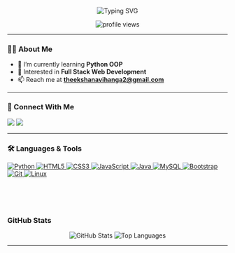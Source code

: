 <p align="center">
  <img 
    src="https://readme-typing-svg.demolab.com?font=Fira+Code&size=24&pause=1000&color=00008B&center=true&vCenter=true&width=435&lines=Hi+%F0%9F%91%8B+I'm+Vihanga+Theekshana" 
    alt="Typing SVG" 
  />
</p>

<p align="center">
  <img 
    src="https://komarev.com/ghpvc/?username=vihanga-theekshana&label=Profile+views&color=0e75b6&style=flat" 
    alt="profile views" 
  />
</p>



---

### 👨‍💻 About Me

- 🌱 I’m currently learning **Python OOP**
- 🚀 Interested in **Full Stack Web Development**
- 📫 Reach me at **theekshanavihanga2@gmail.com**

---

### 🔗 Connect With Me

<p align="left">
  <a href="https://www.linkedin.com/in/vihanga-theekshana-8ab242312/" target="_blank"><img src="https://img.shields.io/badge/LinkedIn-blue?style=for-the-badge&logo=linkedin" /></a>
  <a href="https://facebook.com/vihanga.theekshana" target="_blank"><img src="https://img.shields.io/badge/Facebook-1877F2?style=for-the-badge&logo=facebook&logoColor=white" /></a>
</p>

---

### 🛠️ Languages & Tools

<p align="left">
  <a href="https://www.python.org" target="_blank">
    <img src="https://img.shields.io/badge/Python-3776AB?style=for-the-badge&logo=python&logoColor=white" alt="Python"/>
  </a>
  <a href="https://www.w3schools.com/html/" target="_blank">
    <img src="https://img.shields.io/badge/HTML5-E34F26?style=for-the-badge&logo=html5&logoColor=white" alt="HTML5"/>
  </a>
  <a href="https://www.w3schools.com/css/" target="_blank">
    <img src="https://img.shields.io/badge/CSS3-1572B6?style=for-the-badge&logo=css3&logoColor=white" alt="CSS3"/>
  </a>
  <a href="https://www.javascript.com/" target="_blank">
    <img src="https://img.shields.io/badge/JavaScript-F7DF1E?style=for-the-badge&logo=javascript&logoColor=black" alt="JavaScript"/>
  </a>
  <a href="https://www.java.com/" target="_blank">
    <img src="https://img.shields.io/badge/Java-ED8B00?style=for-the-badge&logo=java&logoColor=white" alt="Java"/>
  </a>
  <a href="https://www.mysql.com/" target="_blank">
    <img src="https://img.shields.io/badge/MySQL-4479A1?style=for-the-badge&logo=mysql&logoColor=white" alt="MySQL"/>
  </a>
  <a href="https://getbootstrap.com/" target="_blank">
    <img src="https://img.shields.io/badge/Bootstrap-563D7C?style=for-the-badge&logo=bootstrap&logoColor=white" alt="Bootstrap"/>
  </a>
  <a href="https://git-scm.com/" target="_blank">
    <img src="https://img.shields.io/badge/Git-F05032?style=for-the-badge&logo=git&logoColor=white" alt="Git"/>
  </a>
  <a href="https://www.linux.org/" target="_blank">
    <img src="https://img.shields.io/badge/Linux-FCC624?style=for-the-badge&logo=linux&logoColor=black" alt="Linux"/>
  </a>
</p>

<br>
<br>
<br>


### GitHub Stats

<p align="center">
  <img src="https://github-readme-stats.vercel.app/api?username=vihanga-theekshana&show_icons=true&theme=radical" alt="GitHub Stats" />
  <img src="https://github-readme-stats.vercel.app/api/top-langs/?username=vihanga-theekshana&layout=compact&theme=tokyonight" alt="Top Languages" />
</p>

---




